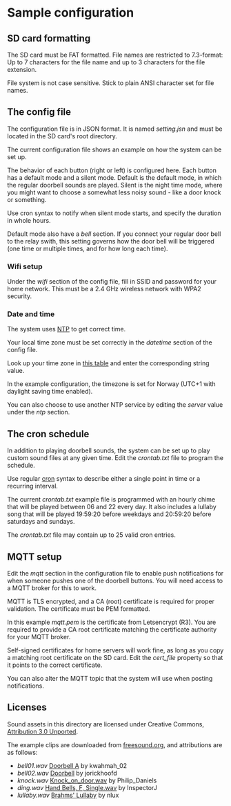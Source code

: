 # Sample configuration

## SD card formatting

The SD card must be FAT formatted. File names are restricted to 7.3-format: Up to 7 characters for the file name
and up to 3 characters for the file extension.

File system is not case sensitive. Stick to plain ANSI character set for file names.

## The config file

The configuration file is in JSON format. It is named _setting.jsn_ and must be located in the SD card's
root directory.

The current configuration file shows an example on how the system can be set up.

The behavior of each button (right or left) is configured here. Each button has a default mode and a
silent mode. Default is the default mode, in which the regular doorbell sounds are played. Silent is
the night time mode, where you might want to choose a somewhat less noisy sound - like a door knock
or something.

Use cron syntax to notify when silent mode starts, and specify the duration in whole hours.

Default mode also have a _bell_ section. If you connect your regular door bell to the relay swith,
this setting governs how the door bell will be triggered (one time or multiple times,
and for how long each time).

### Wifi setup

Under the _wifi_ section of the config file, fill in SSID and password for your home network.
This must be a 2.4 GHz wireless network with WPA2 security.

### Date and time

The system uses [NTP](https://no.wikipedia.org/wiki/Network_Time_Protocol) to get correct time.

Your local time zone must be set correctly in the _datetime_ section of the config file.

Look up your time zone in [this table](https://github.com/nayarsystems/posix_tz_db/blob/master/zones.csv)
and enter the corresponding string value.

In the example configuration, the timezone is set for Norway (UTC+1 with daylight saving time enabled).

You can also choose to use another NTP service by editing the _server_ value under the _ntp_ section.

## The cron schedule

In addition to playing doorbell sounds, the system can be set up to play custom sound files at any given
time. Edit the _crontab.txt_ file to program the schedule.

Use regular [cron](https://en.wikipedia.org/wiki/Cron) syntax to describe either a single point in time
or a recurring interval.

The current _crontab.txt_ example file is programmed with an hourly chime that will be played
between 06 and 22 every day. It also includes a lullaby song that will be played 19:59:20 before
weekdays and 20:59:20 before saturdays and sundays.

The _crontab.txt_ file may contain up to 25 valid cron entries.

## MQTT setup

Edit the _mqtt_ section in the configuration file to enable push notifications for when someone pushes
one of the doorbell buttons. You will need access to a MQTT broker for this to work.

MQTT is TLS encrypted, and a CA (root) certificate is required for proper validation. The certificate
must be PEM formatted.

In this example _mqtt.pem_ is the certificate from Letsencrypt (R3). You are required to provide
a CA root certificate matching the certificate authority for your MQTT broker.

Self-signed certificates for home servers will work fine, as long as you copy a matching root
certificate on the SD card. Edit the _cert_file_ property so that it points to
the correct certificate.

You can also alter the MQTT topic that the system will use when posting notifications.

## Licenses

Sound assets in this directory are licensed under Creative Commons,
[Attribution 3.0 Unported](https://creativecommons.org/licenses/by/3.0/).

The example clips are downloaded from [freesound.org](https://freesound.org/),
and attributions are as follows:

* _bell01.wav_ [Doorbell A](https://freesound.org/people/kwahmah_02/sounds/275072/) by kwahmah_02
* _bell02.wav_ [Doorbell](https://freesound.org/people/jorickhoofd/sounds/177875/) by jorickhoofd
* _knock.wav_ [Knock_on_door.wav](https://freesound.org/people/Philip_Daniels/sounds/244325/) by Philip_Daniels
* _ding.wav_ [Hand Bells, F, Single.wav](https://freesound.org/people/InspectorJ/sounds/339816/) by InspectorJ
* _lullaby.wav_ [Brahms' Lullaby](https://freesound.org/people/nlux/sounds/621586/) by nlux
